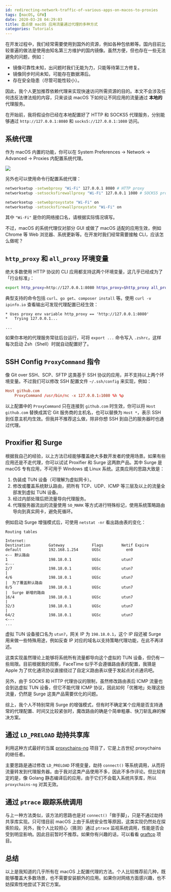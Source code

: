 ```yaml
---
id: redirecting-network-traffic-of-various-apps-on-macos-to-proxies
tags: [macOS, GFW]
date: 2020-03-28 04:29:03
title: 盘点使 macOS 应用流量通过代理的多种方式
categories: Tutorials
---
```


在开发过程中，我们经常需要使用到国外的资源，例如各种包依赖等。国内目前比较普遍的做法是使用由知名第三方维护的国内镜像。虽然方便，但也存在一些无法避免的问题，例如：

- 镜像可靠性未知，出问题时我们无能为力，只能等待第三方修复。
- 镜像同步时间未知，可能存在数据滞后。
- 存在安全隐患（尽管可能性较小）。

因此，我个人更加推荐依赖代理来实现快速访问所需资源的目的。本文不会涉及任何违反法律法规的内容，只来谈谈 macOS 下如何让不同应用的流量通过 **本地的** 代理服务。

<!--more-->

在开始前，我将假设你已经在本地配置好了 HTTP 和 SOCKS5 代理服务，分别能够通过 `http://127.0.0.1:8080` 和 `socks5://127.0.0.1:1080` 访问。

## 系统代理

作为 macOS 内置的功能，你可以在 System Preferences -> Network -> Advanced -> Proxies 内配置系统代理。

![](/resources/0575c4fefed9644a5774137af4e7adc6.png)

另外也可以使用命令行配置系统代理：

```bash
networksetup -setwebproxy "Wi-Fi" 127.0.0.1 8080 # HTTP proxy
networksetup -setsocksfirewallproxy "Wi-Fi" 127.0.0.1 1080 # SOCKS5 proxy

networksetup -setwebproxystate "Wi-Fi" on
networksetup -setsocksfirewallproxystate "Wi-Fi" on
```

其中 `"Wi-Fi"` 是你的网络接口名，请根据实际情况填写。

不过，macOS 的系统代理仅对部分 GUI 或做了 macOS 适配的应用生效，例如 Chrome 等 Web 浏览器、系统更新等。在开发时我们经常需要接触 CLI，应该怎么做呢？

## `http_proxy` 和 `all_proxy` 环境变量

绝大多数使用 HTTP 协议的 CLI 应用都支持这两个环境变量，这几乎已经成为了「行业标准」：

```bash
export http_proxy=http://127.0.0.1:8080 https_proxy=$http_proxy all_proxy=socks5://127.0.0.1:1080
```

典型支持的命令包括 `curl`、`go get`、`composer install` 等。使用 `curl -v ipinfo.io` 查看输出可发现代理配置已经生效：

```plain
* Uses proxy env variable http_proxy == 'http://127.0.0.1:8080'
*   Trying 127.0.0.1...

...
```

如果你本地的代理服务常驻后台运行，可将 `export ...` 命令写入 `.zshrc`，这样每次启动 Zsh（Shell）时就自动配置好了。

## SSH Config `ProxyCommand` 指令

像 Git over SSH、SCP、SFTP 这类基于 SSH 协议的应用，并不支持以上两个环境变量。不过我们可以修改 SSH 配置文件 `~/.ssh/config` 来实现，例如：

```conf
Host github.com
    ProxyCommand /usr/bin/nc -x 127.0.0.1:1080 %h %p
```

以上配置中的 `ProxyCommand` 只在连接到 `github.com` 时生效，你可以将 `Host github.com` 替换成其它 Git 服务商的主机名，也可以替换为 `Host *`，表示 SSH 到任意主机均生效。但我并不推荐这么做，除非你想 SSH 到自己的服务器时也通过代理。

## Proxifier 和 Surge

根据我自己的经验，以上方法已经能够覆盖绝大多数开发者的使用场景。如果有些应用还是不走代理，你可以试试 Proxifier 和 Surge 这两款产品。其中 Surge 是 macOS 专有应用，不可用于 Windows 或 Linux 系统。这类应用的思路大致是：

1. 伪装成 TUN 设备（可理解为虚拟网卡）。
2. 修改或覆盖系统默认路由，把所有 TCP、UDP、ICMP 等三层及以上的流量全部发到虚拟 TUN 设备。
3. 经过内部处理后把流量导向代理服务。
4. 代理服务器流出的流量使用 `SO_MARK` 等方式进行特殊标记，使用系统策略路由导向到真实网卡，避免死循环。

例如启动 Surge 增强模式后，可使用 `netstat -nr` 看出路由表的变化：

```plain
Routing tables

Internet:
Destination        Gateway            Flags        Netif Expire
default            192.168.1.254      UGSc           en0             <-- 默认路由
1                  198.18.0.1         UGSc         utun7             <---
2/7                198.18.0.1         UGSc         utun7              |
4/6                198.18.0.1         UGSc         utun7              |  为了覆盖默认路由
8/5                198.18.0.1         UGSc         utun7              |  Surge 新增的路由
16/4               198.18.0.1         UGSc         utun7              |
32/3               198.18.0.1         UGSc         utun7              |
64/2               198.18.0.1         UGSc         utun7             <---
...
```

虚拟 TUN 设备接口名为 `utun7`，网关 IP 为 `198.18.0.1`，这个 IP 段还被 Surge 用来做一些特殊用途，例如反查 IP 对应的域名以支持策略代理功能，在此不再详述。

这类实现虽然理论上能够将系统所有流量都导向这个虚拟的 TUN 设备，但仍有一些局限。目前根据我的观察，FaceTime 似乎不会遵循路由表的配置，我猜是 Apple 为了优化通讯协议直接绕过了自定义路由表以便于发起点对点通讯吧。

另外，由于 SOCKS 和 HTTP 代理协议的限制，虽然修改路由表后 ICMP 流量也会到达虚拟 TUN 设备，但它不能代理 ICMP 协议，因此如何「优雅地」处理这些流量，仍然是 Surge 这类产品需要优化的问题。

综上，我个人不特别常用 Surge 的增强模式，但有时不确定某个应用是否支持通常的代理配置、时间又比较紧张时，魔改路由的确是个简单粗暴、快刀斩乱麻的解决方案。

## 通过 `LD_PRELOAD` 劫持共享库

利用这种方式最好的当属 [proxychains-ng](https://github.com/rofl0r/proxychains-ng) 项目了，它是上古世纪 proxychains 的继任者。

主要思路是通过修改 `LD_PRELOAD` 环境变量，劫持 `connect()` 等系统调用，从而将流量转发到代理服务器。由于我对这类产品使用不多，因此不多作评论。但比较肯定的是，像 Golang 静态编译后的应用，由于它们不会载入系统共享库，所以 `proxychains-ng` 对其无效。

## 通过 `ptrace` 跟踪系统调用

与上一种方法类似，该方法的思路也是对 `connect()`「做手脚」，只是不通过劫持共享库实现。只可惜目前 macOS 上由于系统安全性等原因，这类实现仍然处在探索阶段。另外，我个人比较担心（猜测）通过 `ptrace` 监视系统调用，性能是否会受到明显影响。因此目前暂时不推荐。如果你有兴趣的话，可以看看 [graftcp](https://github.com/hmgle/graftcp) 项目。

## 总结

以上是我知道的几乎所有在 macOS 上配置代理的方法。个人比较推荐前几种，既能够覆盖大多数场景，也不需要安装额外的应用。如果你对网络方面感兴趣，也不妨探索性地尝试下其它方案。
